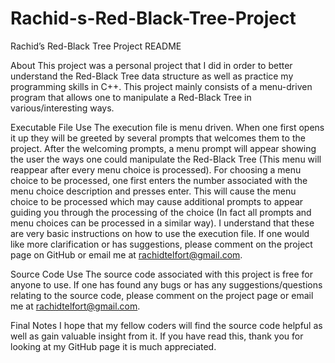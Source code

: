 # Rachid-s-Red-Black-Tree-Project

Rachid’s Red-Black Tree Project README

About
	This project was a personal project that I did in order to better understand the Red-Black Tree data structure as well as practice my programming skills in C++. This project mainly consists of a menu-driven program that allows one to manipulate a Red-Black Tree in various/interesting ways.
	
Executable File Use
	The execution file is menu driven. When one first opens it up they will be greeted by several prompts that welcomes them to the project. After the welcoming prompts, a menu prompt will appear showing the user the ways one could manipulate the Red-Black Tree (This menu will reappear after every menu choice is processed). For choosing a menu choice to be processed, one first enters the number associated with the menu choice description and presses enter. This will cause the menu choice to be processed which may cause additional prompts to appear guiding you through the processing of the choice (In fact all prompts and menu choices can be processed in a similar way). I understand that these are very basic instructions on how to use the execution file. If one would like more clarification or has suggestions, please comment on the project page on GitHub or email me at rachidtelfort@gmail.com.
	
Source Code Use
	The source code associated with this project is free for anyone to use. If one has found any bugs or has any suggestions/questions relating to the source code, please comment on the project page or email me at rachidtelfort@gmail.com.
	
Final Notes
	I hope that my fellow coders will find the source code helpful as well as gain valuable insight from it. If you have read this, thank you for looking at my GitHub page it is much appreciated.



